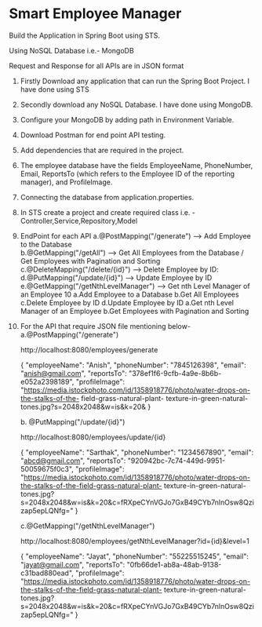 # Smart Employee Manager


Build the Application in Spring Boot using STS.

Using NoSQL Database i.e.- MongoDB

Request and Response for all APIs are in JSON format

1. Firstly Download any application that can run the Spring Boot Project. I have done using STS
2. Secondly download any NoSQL Database. I have done using MongoDB.
3. Configure your MongoDB by adding path in Environment Variable.
4. Download Postman for end point API testing.
5. Add dependencies that are required in the project.
6. The employee database have the fields EmployeeName, PhoneNumber, Email, ReportsTo (which refers to the Employee ID of the reporting manager), and ProfileImage.
7. Connecting the database from application.properties. 
8. In STS create a project and create required class i.e. - Controller,Service,Repository,Model
9. EndPoint for each API
   a.@PostMapping("/generate")           -->   Add Employee to the Database    
   b.@GetMapping("/getAll")              -->   Get All Employees from the Database / Get Employees with 
                                               Pagination and Sorting 
   c.@DeleteMapping("/delete/{id}")      -->   Delete Employee by ID:
   d.@PutMapping("/update/{id}")         -->   Update Employee by ID
   e.@GetMapping("/getNthLevelManager") -->   Get nth Level Manager of an Employee 
10
    a.Add Employee to a Database
    b.Get All Employees
    c.Delete Employee by ID
    d.Update Employee by ID
    a.Get nth Level Manager of an Employee
    b.Get Employees with Pagination and Sorting

11. For the API that require JSON file mentioning below- 
    a.@PostMapping("/generate")

      http://localhost:8080/employees/generate

     {
        "employeeName": "Anish",
        "phoneNumber": "7845126398",
        "email": "anish@gmail.com",
        "reportsTo": "378ef1f6-9cfb-4a9e-8b6b-e052a2398189",
        "profileImage": "https://media.istockphoto.com/id/1358918776/photo/water-drops-on-the-stalks-of-the-
                         field-grass-natural-plant- texture-in-green-natural-tones.jpg?s=2048x2048&w=is&k=20&
     }

    b. @PutMapping("/update/{id}") 

	http://localhost:8080/employees/update/{id}

      {
        "employeeName": "Sarthak",
        "phoneNumber": "1234567890",
        "email": "abcd@gmail.com",
        "reportsTo": "920942bc-7c74-449d-9951-50059675f0c3",
        "profileImage": "https://media.istockphoto.com/id/1358918776/photo/water-drops-on-the-stalks-of-the-field-grass-natural-plant-
                         texture-in-green-natural-tones.jpg?s=2048x2048&w=is&k=20&c=fRXpeCYnVGJo7GxB49CYb7nlnOsw8Qzizap5epLQNfg="
     }

     c.@GetMapping("/getNthLevelManager")
 
	http://localhost:8080/employees/getNthLevelManager?id={id}&level=1

	 {
        "employeeName": "Jayat",
        "phoneNumber": "55225515245",
        "email": "jayat@gmail.com",
        "reportsTo": "0fb66de1-ab8a-48ab-9138-c31bad880ead",
        "profileImage": "https://media.istockphoto.com/id/1358918776/photo/water-drops-on-the-stalks-of-the-field-grass-natural-plant-
                         texture-in-green-natural-tones.jpg?s=2048x2048&w=is&k=20&c=fRXpeCYnVGJo7GxB49CYb7nlnOsw8Qzizap5epLQNfg="
}

